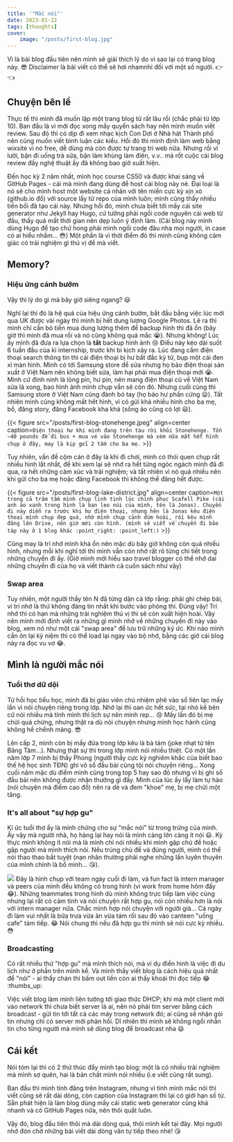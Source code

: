 ```yaml
---
title: '"Mắc nói"'
date: 2023-01-22
tags: [thoughts]
cover:
    image: "/posts/first-blog.jpg"
---
```


Vì là bài blog đầu tiên nên mình sẽ giải thích lý do vì sao lại có trang blog này. :sunglasses: Disclaimer là bài viết có thể sẽ hơi nhamnhi đối với một số người. :point_right: :point_left:

## Chuyện bên lề
Thực tế thì mình đã muốn lập một trang blog từ rất lâu rồi (chắc phải từ lớp 10). Ban đầu là vì mới đọc xong mấy quyển sách hay nên mình muốn viết review. Sau đó thì có dịp đi xem nhạc kịch Con Dơi ở Nhà hát Thành phố nên cũng muốn viết bình luận các kiểu. Hồi đó thì mình định làm web bằng wixsite vì nó free, dễ dùng mà còn được tự trang trí web nữa. Nhưng rồi vì lười, bận đi uống trà sữa, bận làm khùng làm điên, v.v.. mà rốt cuộc cái blog review đầy nghệ thuật ấy đã không bao giờ xuất hiện.

Đến học kỳ 2 năm nhất, mình học course CS50 và được khai sáng về GitHub Pages - cái mà mình đang dùng để host cái blog này nè. Đại loại là nó sẽ cho mình host một website cá nhân với tên miền cực kỳ xịn xò (github.io đồ) với source lấy từ repo của mình luôn; mình cũng thấy nhiều tiền bối đã tạo cái này. Nhưng hồi đó, mình chưa biết tới mấy cái site generator như Jekyll hay Hugo, cứ tưởng phải ngồi code nguyên cái web từ đầu, thấy quá mất thời gian nên dẹp luôn ý định làm. (Cái blog này mình dùng Hugo để tạo chứ hong phải mình ngồi code đâu nha mọi người, in case có ai hiểu nhầm... :flushed:) Một phần là vì thời điểm đó thì mình cũng không cảm giác có trải nghiệm gì thú vị để mà viết.

## Memory?
### Hiệu ứng cánh bướm
Vậy thì lý do gì mà bây giờ siêng ngang? :smiley:

Nghĩ lại thì đó là hệ quả của hiệu ứng cánh bướm, bắt đầu bằng việc lúc mới qua UK được vài ngày thì mình bị hết dung lượng Google Photos. Lẽ ra thì mình chỉ cần bỏ tiền mua dung lượng thêm để backup hình thì đã ổn (bây giờ thì mình đã mua rồi và nó cũng không quá mắc :sob:). Nhưng không! Lúc ấy mình đã đưa ra lựa chọn là **tắt** backup hình ảnh :cry: Điều này kéo dài suốt 6 tuần đầu của kì internship, trước khi bi kịch xảy ra. Lúc đang cầm điện thoại search thông tin thì cái điện thoại bị hư bất đắc kỳ tử, bụp một cái đen xì màn hình. Mình có tới Samsung store để sửa nhưng họ bảo điện thoại sản xuất ở Việt Nam nên không biết sửa, làm hại phải mua điện thoại mới :sob:. Mình cứ đinh ninh là lỏng pin, hư pin, nên mang điện thoại cũ về Việt Nam sửa là xong, bao hình ảnh mình chụp vẫn sẽ còn đó. Nhưng cuối cùng thì Samsung store ở Việt Nam cũng đành bó tay (họ bảo hư phần cứng :frowning:). Tất nhiên mình cũng không mất hết hình, vì có gửi khá nhiều hình cho ba mẹ, bồ, đăng story, đăng Facebook kha khá (sống ảo cũng có lợi :smiley:).

{{< figure
	src="/posts/first-blog-stonehenge.jpeg"
	align=center
	caption=`Điện thoại hư khi mình đang trên tàu rời khỏi Stonehenge. Tốn ~40 pounds để đi bus + mua vé vào Stonehenge mà xém nữa mất hết hình chụp ở đây, may là kịp gửi 2 tấm cho ba mẹ.` >}}

Tuy nhiên, vấn đề cộm cán ở đây là khi đi chơi, mình có thói quen chụp rất nhiều hình lắt nhắt, để khi xem lại sẽ nhớ ra hết từng ngóc ngách mình đã đi qua, ra hết những cảm xúc và trải nghiệm; và tất nhiên vì nó quá nhiều nên khi gửi cho ba mẹ hoặc đăng Facebook thì không thể đăng hết được.

{{< figure
	src="/posts/first-blog-lake-district.jpg"
	align=center
	caption=`Một trong cả trăm tấm mình chụp linh tinh lúc chinh phục Scafell Pike (cái anh áo xanh trong hình là bạn leo núi của mình, tên là Jonas). Chuyến đi này diễn ra trước khi hư điện thoại, nhưng hên là Jonas kêu điện thoại mình chụp đẹp quá, nhờ mình chụp cảnh dùm hoài, rồi kêu mình đăng lên Drive, nên giờ mới còn hình. (mình sẽ viết về chuyến đi bão táp này ở 1 blog khác :point_right: :point_left:)` >}}

Cũng may là trí nhớ mình khá ổn nên mặc dù bây giờ không còn quá nhiều hình, nhưng mỗi khi nghĩ tới thì mình vẫn còn nhớ rất rõ từng chi tiết trong những chuyến đi ấy. (Giờ mình mới hiểu sao travel blogger có thể nhớ dai những chuyến đi của họ và viết thành cả cuốn sách như vậy)

### Swap area
Tuy nhiên, một người thầy tên N đã từng dặn cả lớp rằng: phải ghi chép bài, vì trí nhớ là thứ không đáng tin nhất khi bước vào phòng thi. Đúng vậy! Trí nhớ thì có hạn mà những trải nghiệm thú vị thì sẽ còn xuất hiện hoài. Vậy nên mình mới định viết ra những gì mình nhớ về những chuyến đi này vào blog, xem nó như một cái "swap area" để lưu trữ những ký ức. Khi nào mình cần ôn lại kỷ niệm thì có thể load lại ngay vào bộ nhớ, bằng các giở cái blog này ra đọc vu vơ :joy:.

## Mình là người mắc nói

### Tuổi thơ dữ dội
Từ hồi học tiểu học, mình đã bị giáo viên chủ nhiệm phê vào sổ liên lạc mấy lần vì nói chuyện riêng trong lớp. Nhớ lại thì oan ức hết sức, tại nhỏ kế bên cứ nói nhiều mà tính mình thì lịch sự nên mình rep... :cry: Mấy lần đó bị mẹ chửi quá chừng, nhưng thật ra dù nói chuyện nhưng mình học hành cũng không hề chểnh mảng. :sunglasses:

Lên cấp 2, mình còn bị mấy đứa trong lớp kêu là bà tám (joke nhạt từ tên Băng Tâm...). Nhưng thật sự thì trong lớp mình nói nhiều thiệt. Có một lần năm lớp 7 mình bị thầy Phong (người thầy cực kỳ nghiêm khắc của biết bao thế hệ học sinh TĐN) ghi vô sổ đầu bài cũng tội nói chuyện riêng... Xong cuối năm mặc dù điểm mình cũng trong top 5 hay sao đó nhưng vì bị ghi sổ đầu bài nên không được nhận thưởng gì đấy. Mình của lúc ấy lấy làm tự hào (nói chuyện mà điểm cao đồ) nên ra dẻ và đem "khoe" mẹ, bị mẹ chửi một tăng.

### It's all about "sự hợp gu"
Kí ức tuổi thơ ấy là minh chứng cho sự "mắc nói" từ trong trứng của mình. Ấy vậy mà người nhà, họ hàng lại hay nói là mình càng lớn càng ít nói :smiley:. Kỳ thực mình không ít nói mà là mình chỉ nói nhiều khi mình gặp chủ đề hoặc gặp người mà mình thích nói. Nếu trúng chủ đề và đúng người, mình có thể nói thao thao bất tuyệt (nạn nhân thường phải nghe những lần luyên thuyên của mình chính là bồ mình... :kissing_heart:).

![](/posts/first-blog.jpg)
Đây là hình chụp với team ngày cuối đi làm, và fun fact là intern manager và peers của mình đều không có trong hình (vì work from home hôm đấy :joy:). Những teammates trong hình dù mình không trực tiếp làm việc cùng nhưng lại rất có cảm tình và nói chuyện rất hợp gu, nói còn nhiều hơn là nói với intern manager nữa. Chắc mình hợp nói chuyện với người già... Cả ngày đi làm vui nhất là bữa trưa vừa ăn vừa tám rồi sau đó vào canteen "uống cafe" tám tiếp. :joy: Nói chung thì nếu đã hợp gu thì mình sẽ nói cực kỳ nhiều. :flushed:

### Broadcasting

Có rất nhiều thứ "hợp gu" mà mình thích nói, mà ví dụ điển hình là việc đi du lịch như ở phần trên mình kể. Và mình thấy viết blog là cách hiệu quả nhất để "nói" - ai thấy chán thì bấm out liền còn ai thấy khoái thì đọc tiếp :joy: :thumbs_up:

Việc viết blog làm mình liên tưởng tới giao thức DHCP; khi mà một client mới vào network thì chưa biết server là ai, nên nó phải tìm server bằng cách broadcast - gửi tin tới tất cả các máy trong network đó; ai cũng sẽ nhận gói tin nhưng chỉ có server mới phản hồi. Dĩ nhiên thì mình sẽ không ngồi nhắn tin cho từng người mà mình sẽ dùng blog để broadcast nha :smiley:

## Cái kết

Nói tóm lại thì có 2 thứ thúc đẩy mình tạo blog: một là có nhiều trải nghiệm mà mình sợ quên, hai là bản chất mình nói nhiều (i.e viết cũng rất sung).

Ban đầu thì mình tính đăng trên Instagram, nhưng vì tính mình mắc nói thì viết cũng sẽ rất dài dòng, còn caption của Instagram thì lại có giới hạn số từ. Sẵn phát hiện là làm blog dùng mấy cái static web generator cũng khá nhanh và có GitHub Pages nữa, nên thôi quất luôn.

Vậy đó, blog đầu tiên thôi mà dài dòng quá, thôi mình kết tại đây. Mọi người nhớ đón chờ những bài viết dài dòng văn tự tiếp theo nhé! :kissing_heart:

